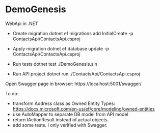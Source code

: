 # DemoGenesis
WebApi in .NET

- Create migration
dotnet ef migrations add InitialCreate -p ContactsApi/ContactsApi.csproj

- Apply migration
dotnet ef database update -p ContactsApi/ContactsApi.csproj

- Run tests
dotnet test ./DemoGenesis.sln 

- Run API project
dotnet run ./ContactsApi/ContactsApi.csproj 


Open Swagger page in browser:  https://localhost:5001/swagger/


To do:
 - transform Address class as Owned Entity Types: https://docs.microsoft.com/en-us/ef/core/modeling/owned-entities
 - use AutoMapper to separate DB model from API model
 - return IActionResult instead of actual objects.
 - add some tests. I only verified with Swagger.